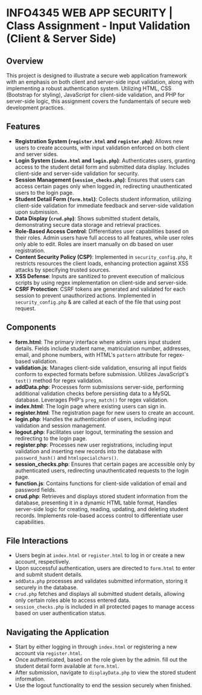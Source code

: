 # INFO4345 WEB APP SECURITY | Class Assignment - Input Validation (Client & Server Side)

## Overview
This project is designed to illustrate a secure web application framework with an emphasis on both client and server-side input validation, along with implementing a robust authentication system. Utilizing HTML, CSS (Bootstrap for styling), JavaScript for client-side validation, and PHP for server-side logic, this assignment covers the fundamentals of secure web development practices.

## Features
- **Registration System (`register.html` and `register.php`)**: Allows new users to create accounts, with input validation enforced on both client and server sides.
- **Login System (`index.html` and `login.php`)**: Authenticates users, granting access to the student detail form and submitted data display. Includes client-side and server-side validation for security.
- **Session Management (`session_checks.php`)**: Ensures that users can access certain pages only when logged in, redirecting unauthenticated users to the login page.
- **Student Detail Form (`form.html`)**: Collects student information, utilizing client-side validation for immediate feedback and server-side validation upon submission.
- **Data Display (`crud.php`)**: Shows submitted student details, demonstrating secure data storage and retrieval practices.
- **Role-Based Access Control**: Differentiates user capabilities based on their roles. Admin users have full access to all features, while user roles only able to edit. Roles are insert manually on db based on user registration.
- **Content Security Policy (CSP)**: Implemented in `security_config.php`, it restricts resources the client loads, enhancing protection against XSS attacks by specifying trusted sources.
- **XSS Defense**: Inputs are sanitized to prevent execution of malicious scripts by using regex implementation on client-side and server-side.
- **CSRF Protection**: CSRF tokens are generated and validated for each session to prevent unauthorized actions. Implemented in `security_config.php` & are called at each of the file that using post request.

## Components
- **form.html**: The primary interface where admin users input student details. Fields include student name, matriculation number, addresses, email, and phone numbers, with HTML's `pattern` attribute for regex-based validation.
- **validation.js**: Manages client-side validation, ensuring all input fields conform to expected formats before submission. Utilizes JavaScript's `test()` method for regex validation.
- **addData.php**: Processes form submissions server-side, performing additional validation checks before persisting data to a MySQL database. Leverages PHP's `preg_match()` for regex validation.
- **index.html**: The login page where existing users can sign in.
- **register.html**: The registration page for new users to create an account.
- **login.php**: Handles the authentication of users, including input validation and session management.
- **logout.php**: Facilitates user logout, terminating the session and redirecting to the login page.
- **register.php**: Processes new user registrations, including input validation and inserting new records into the database with `password_hash()` and `htmlspecialchars()`.
- **session_checks.php**: Ensures that certain pages are accessible only by authenticated users, redirecting unauthenticated requests to the login page.
- **function.js**: Contains functions for client-side validation of email and password fields.
- **crud.php**: Retrieves and displays stored student information from the database, presenting it in a dynamic HTML table format, Handles server-side logic for creating, reading, updating, and deleting student records. Implements role-based access control to differentiate user capabilities.

## File Interactions
- Users begin at `index.html` or `register.html` to log in or create a new account, respectively.
- Upon successful authentication, users are directed to `form.html` to enter and submit student details.
- `addData.php` processes and validates submitted information, storing it securely in the database.
- `crud.php` fetches and displays all submitted student details, allowing only certain roles able to access entered data.
- `session_checks.php` is included in all protected pages to manage access based on user authentication status.

## Navigating the Application
- Start by either logging in through `index.html` or registering a new account via `register.html`.
- Once authenticated, based on the role given by the admin. fill out the student detail form available at `form.html`.
- After submission, navigate to `displayData.php` to view the stored student information.
- Use the logout functionality to end the session securely when finished.
